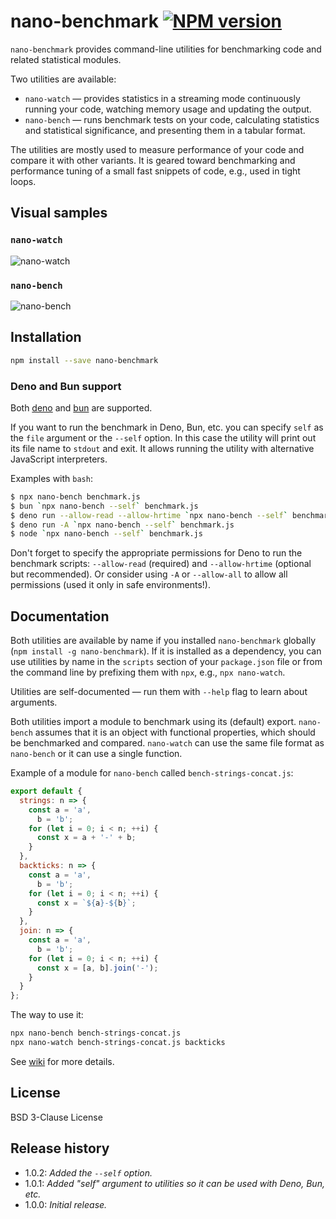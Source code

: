 # nano-benchmark [![NPM version][npm-img]][npm-url]

[npm-img]:      https://img.shields.io/npm/v/nano-benchmark.svg
[npm-url]:      https://npmjs.org/package/nano-benchmark

`nano-benchmark` provides command-line utilities for benchmarking code and related statistical modules.

Two utilities are available:

* `nano-watch` &mdash; provides statistics in a streaming mode continuously running your code,
  watching memory usage and updating the output.
* `nano-bench` &mdash; runs benchmark tests on your code, calculating statistics and
  statistical significance, and presenting them in a tabular format.

The utilities are mostly used to measure performance of your code and compare it with other variants.
It is geared toward benchmarking and performance tuning of a small fast snippets of code, e.g.,
used in tight loops.

## Visual samples

### `nano-watch`

![nano-watch](https://github.com/uhop/nano-bench/wiki/images/nano-watch-sample.png)

### `nano-bench`

![nano-bench](https://github.com/uhop/nano-bench/wiki/images/nano-bench-sample.png)

## Installation

```bash
npm install --save nano-benchmark
```

### Deno and Bun support

Both [deno](https://deno.land/) and [bun](https://bun.sh/) are supported.

If you want to run the benchmark in Deno, Bun, etc. you can specify `self` as the `file` argument
or the `--self` option.
In this case the utility will print out its file name to `stdout` and exit. It allows running
the utility with alternative JavaScript interpreters.

Examples with `bash`:

```bash
$ npx nano-bench benchmark.js
$ bun `npx nano-bench --self` benchmark.js
$ deno run --allow-read --allow-hrtime `npx nano-bench --self` benchmark.js
$ deno run -A `npx nano-bench --self` benchmark.js
$ node `npx nano-bench --self` benchmark.js
```

Don't forget to specify the appropriate permissions for Deno to run the benchmark scripts:
`--allow-read` (required) and `--allow-hrtime` (optional but recommended). Or consider using
`-A` or `--allow-all` to allow all permissions (used it only in safe environments!).

## Documentation

Both utilities are available by name if you installed `nano-benchmark` globally
(`npm install -g nano-benchmark`).
If it is installed as a dependency, you can use utilities by name in the `scripts` section of
your `package.json` file or from the command line by prefixing them with `npx`, e.g., `npx nano-watch`.

Utilities are self-documented &mdash; run them with `--help` flag to learn about arguments.

Both utilities import a module to benchmark using its (default) export.
`nano-bench` assumes that it is an object with functional properties,
which should be benchmarked and compared. `nano-watch` can use the same file format
as `nano-bench` or it can use a single function.

Example of a module for `nano-bench` called `bench-strings-concat.js`:

```js
export default {
  strings: n => {
    const a = 'a',
      b = 'b';
    for (let i = 0; i < n; ++i) {
      const x = a + '-' + b;
    }
  },
  backticks: n => {
    const a = 'a',
      b = 'b';
    for (let i = 0; i < n; ++i) {
      const x = `${a}-${b}`;
    }
  },
  join: n => {
    const a = 'a',
      b = 'b';
    for (let i = 0; i < n; ++i) {
      const x = [a, b].join('-');
    }
  }
};
```

The way to use it:

```bash
npx nano-bench bench-strings-concat.js
npx nano-watch bench-strings-concat.js backticks
```

See [wiki](https://github.com/uhop/nano-bench/wiki) for more details.

## License

BSD 3-Clause License

## Release history

- 1.0.2: *Added the `--self` option.*
- 1.0.1: *Added "self" argument to utilities so it can be used with Deno, Bun, etc.*
- 1.0.0: *Initial release.*
